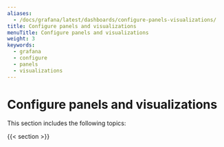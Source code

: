 ```yaml
---
aliases:
  - /docs/grafana/latest/dashboards/configure-panels-visualizations/
title: Configure panels and visualizations
menuTitle: Configure panels and visualizations
weight: 3
keywords:
  - grafana
  - configure
  - panels
  - visualizations
---
```


# Configure panels and visualizations

This section includes the following topics:

{{< section >}}
